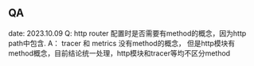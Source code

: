 ## QA
date: 2023.10.09
Q: 
http router 配置时是否需要有method的概念，因为http path中包含.
A：
tracer 和 metrics 没有method的概念， 但是http模块有method概念，目前结论统一处理，http模块和tracer等均不区分method